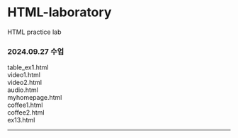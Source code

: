 # HTML-laboratory
HTML practice lab

<h3>2024.09.27 수업</h3>
table_ex1.html <br>
video1.html <br>
video2.html <br>
audio.html <br>
myhomepage.html<br>
coffee1.html<br>
coffee2.html<br>
ex13.html<br>
<hr>
